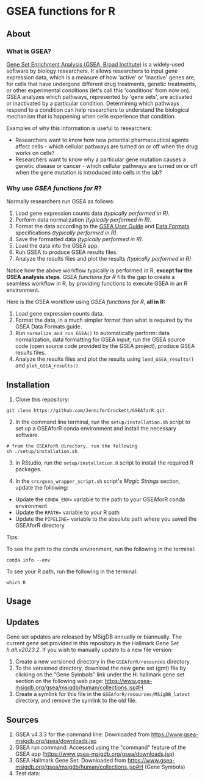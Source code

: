 # GSEA functions for R

## About

### What is GSEA?

[Gene Set Enrichment Analysis (GSEA, Broad Institute)](https://www.gsea-msigdb.org/gsea/index.jsp) is a widely-used software by biology researchers. It allows researchers to input gene expression data, which is a measure of how 'active' or 'inactive' genes are, for cells that have undergone different drug treatments, genetic treatments, or other experimental conditions (let's call this 'conditions' from now on). GSEA analyzes which pathways, represented by 'gene sets', are activated or inactivated by a particular condition. Determining which pathways respond to a condition can help researchers to understand the biological mechanism that is happening when cells experience that condition.  

Examples of why this information is useful to researchers:  

* Researchers want to know how new potential pharmaceutical agents affect cells - which cellular pathways are turned on or off when the drug works on cells?
* Researchers want to know why a particular gene mutation causes a genetic disease or cancer - which cellular pathways are turned on or off when the gene mutation is introduced into cells in the lab?

### Why use _GSEA functions for R_?

Normally researchers run GSEA as follows:  

1. Load gene expression counts data _(typically performed in R)_.
2. Perform data normalization _(typically performed in R)_.
3. Format the data according to the [GSEA User Guide](https://www.gsea-msigdb.org/gsea/doc/GSEAUserGuideFrame.html) and [Data Formats](https://software.broadinstitute.org/cancer/software/gsea/wiki/index.php/Data_formats) specifications _(typically performed in R)_.
4. Save the formatted data _(typically performed in R)_.
5. Load the data into the GSEA app.
6. Run GSEA to produce GSEA results files.
7. Analyze the results files and plot the results _(typically performed in R)_.  

Notice how the above workflow typically is performed in R, **except for the GSEA analysis steps**. _GSEA functions for R_ fills the gap to create a seamless workflow in R, by providing functions to execute GSEA in an R environment.  

Here is the GSEA workflow using _GSEA functions for R_, **all in R:** 

1. Load gene expression counts data.
2. Format the data, in a much simpler format than what is required by the GSEA Data Formats guide.
3. Run `normalize_and_run_GSEA()` to automatically perform: data normalization, data formatting for GSEA input, run the GSEA source code (open source code provided by the GSEA project), produce GSEA results files.
4. Analyze the results files and plot the results using `load_GSEA_results()` and `plot_GSEA_results()`.  


## Installation

1. Clone this repository:

```
git clone https://github.com/JenniferCrockett/GSEAforR.git
```

2. In the command line terminal, run the `setup/installation.sh` script to set up a GSEAforR conda environment and install the necessary software.

```
# from the GSEAforR directory, run the following
sh ./setup/installation.sh
```

3. In RStudio, run the `setup/installation.R` script to install the required R packages.

4. In the `src/gsea_wrapper_script.sh` script's _Magic Strings_ section, update the following:  

* Update the `CONDA_ENV=` variable to the path to your GSEAforR conda environment
* Update the `RPATH=` variable to your R path
* Update the `PIPELINE=` variable to the absolute path where you saved the GSEAforR directory

Tips:  

To see the path to the conda environment, run the following in the terminal:
```
conda info --env
```

To see your R path, run the following in the terminal:  
```
which R
```

## Usage

## Updates

Gene set updates are released by MSigDB annually or biannually. The current gene set provided in this repository is the Hallmark Gene Set _h.all.v2023.2_. If you wish to manually update to a new file version:  

1. Create a new versioned directory in the `GSEAforR/resources` directory.
2. To the versioned directory, download the new gene set (gmt) file by clicking on the "Gene Symbols" link under the H: hallmark gene set section on the following web page: https://www.gsea-msigdb.org/gsea/msigdb/human/collections.jsp#H
3. Create a symlink for this file in the `GSEAforR/resources/MSigDB_latest` directory, and remove the symlink to the old file.

## Sources

1. GSEA v4.3.3 for the command line: Downloaded from https://www.gsea-msigdb.org/gsea/downloads.jsp
2. GSEA run command: Accessed using the "command" feature of the GSEA app (https://www.gsea-msigdb.org/gsea/downloads.jsp)
3. GSEA Hallmark Gene Set: Downloaded from https://www.gsea-msigdb.org/gsea/msigdb/human/collections.jsp#H (Gene Symbols)
4. Test data:

